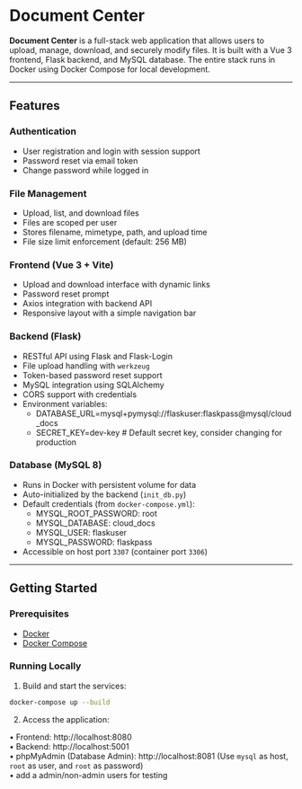 # Document Center

**Document Center** is a full-stack web application that allows users to upload, manage, download, and securely modify files. It is built with a Vue 3 frontend, Flask backend, and MySQL database. The entire stack runs in Docker using Docker Compose for local development.

---

## Features

### Authentication

- User registration and login with session support
- Password reset via email token
- Change password while logged in

### File Management

- Upload, list, and download files
- Files are scoped per user
- Stores filename, mimetype, path, and upload time
- File size limit enforcement (default: 256 MB)

### Frontend (Vue 3 + Vite)

- Upload and download interface with dynamic links
- Password reset prompt
- Axios integration with backend API
- Responsive layout with a simple navigation bar

### Backend (Flask)

- RESTful API using Flask and Flask-Login
- File upload handling with `werkzeug`
- Token-based password reset support
- MySQL integration using SQLAlchemy
- CORS support with credentials
- Environment variables:
  - DATABASE_URL=mysql+pymysql://flaskuser:flaskpass@mysql/cloud_docs
  - SECRET_KEY=dev-key # Default secret key, consider changing for production

### Database (MySQL 8)

- Runs in Docker with persistent volume for data
- Auto-initialized by the backend (`init_db.py`)
- Default credentials (from `docker-compose.yml`):
  - MYSQL_ROOT_PASSWORD: root
  - MYSQL_DATABASE: cloud_docs
  - MYSQL_USER: flaskuser
  - MYSQL_PASSWORD: flaskpass
- Accessible on host port `3307` (container port `3306`)

---

## Getting Started

### Prerequisites

- [Docker](https://www.docker.com/)
- [Docker Compose](https://docs.docker.com/compose/)

### Running Locally

1. Build and start the services:

```bash
docker-compose up --build
```

2. Access the application:

•	Frontend: http://localhost:8080  
•	Backend: http://localhost:5001  
•	phpMyAdmin (Database Admin): http://localhost:8081 (Use `mysql` as host, `root` as user, and `root` as password)  
•	add a admin/non-admin users for testing
